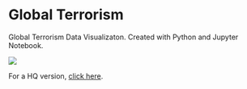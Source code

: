 # Global Terrorism

Global Terrorism Data Visualizaton. Created with Python and Jupyter Notebook.

![](https://thumbs.gfycat.com/BigComposedCassowary-size_restricted.gif)

For a HQ version, [click here](https://gfycat.com/BigComposedCassowary).